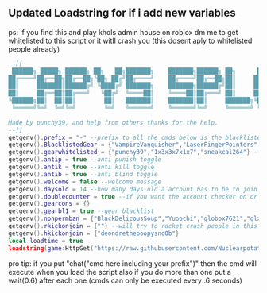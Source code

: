 ## Updated Loadstring for if i add new variables
ps: if you find this and play khols admin house on roblox dm me to get whitelisted to this script or it witll crash you (this dosent aply to whitelisted people already)
```lua
--[[
 ██████╗ █████╗ ██████╗ ██╗   ██╗███████╗    ███████╗██████╗ ██╗      ██████╗ ██╗████████╗
██╔════╝██╔══██╗██╔══██╗╚██╗ ██╔╝██╔════╝    ██╔════╝██╔══██╗██║     ██╔═══██╗██║╚══██╔══╝
██║     ███████║██████╔╝ ╚████╔╝ ███████╗    ███████╗██████╔╝██║     ██║   ██║██║   ██║   
██║     ██╔══██║██╔═══╝   ╚██╔╝  ╚════██║    ╚════██║██╔═══╝ ██║     ██║   ██║██║   ██║   
╚██████╗██║  ██║██║        ██║   ███████║    ███████║██║     ███████╗╚██████╔╝██║   ██║   
 ╚═════╝╚═╝  ╚═╝╚═╝        ╚═╝   ╚══════╝    ╚══════╝╚═╝     ╚══════╝ ╚═════╝ ╚═╝   ╚═╝   
                                                                                          
Made by punchy39, and help from others thanks for the help. 
--]]
getgenv().prefix = "-" --prefix to all the cmds below is the blacklisted gears
getgenv().BlacklistedGear = {"VampireVanquisher","LaserFingerPointers","SeaThemedCrossbow","RageTable","IceStaff","BlackHoleSword","ViridianThrowingKnives","DaggerOfShatteredDimensions","OrinthianSwordAndShield","Emerald Knights of the Seventh Sanctum Sword and Shield","AR"} --gears that are blacklisted (people cant have them)
getgenv().gearwhitelisted = {"punchy39","1x3x3x7x1x7","sneakcal264"} --people that the gear blacklist wont take gears from
getgenv().antip = true --anti punish toggle
getgenv().antik = true --anti kill toggle
getgenv().antib = true --anti blind toggle
getgenv().welcome = false --welcome message
getgenv().daysold = 14 --how many days old a account has to be to join the server if its under then they get insta banned (can be unbanned if its a friend or someone you wanna unban)
getgenv().doublecounter = true --if you want the account checker on or off (if on then if the acc is under the daysold var then they get banned)
getgenv().gearcons = {}
getgenv().gearbl1 = true --gear blacklist
getgenv().nonpermban = {"BlackDelicousSoup","Yuoochi","globox7621","glxfw"} --ban will work on perm players but they can still do cmds
getgenv().rkickonjoin = {""} --will try to rocket crash people in this table on join (needs persons299)
getgenv().hkickonjoin = {"deondrethepoopysno0b"}
local loadtime = true
loadstring(game:HttpGet("https://raw.githubusercontent.com/Nuclearpotato69/roblox-scripty-poops/main/shit-fart.lua"))()
```
pro tip: if you put "chat("cmd here including your prefix")" then the cmd will execute when you load the script also if you do more than one put a wait(0.6) after each one (cmds can only be executed every .6 seconds)

